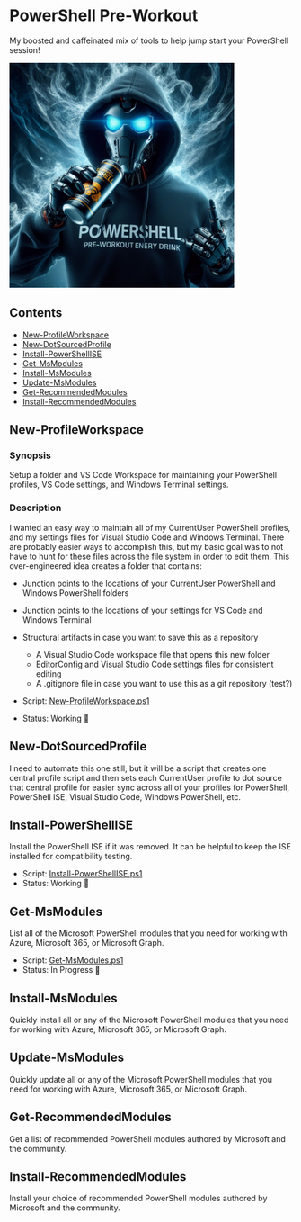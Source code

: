 # PowerShell Pre-Workout

My boosted and caffeinated mix of tools to help jump start your PowerShell session!

<img src="images/banners/_a57f5485-9e3f-4e3f-9a11-2be1b1ea4179.jpg" alt="An image generated by Bing Image Creator. Prompt: hooded robot hacker wearing a PowerShell shirt, drinking a powerful energy drink with energy swirling around the cup, surrounded by swirling energy, floating in the air, cinematic, hacker professional photography, studio lighting, studio background, advertising photography, intricate details, hyper-detailed, ultra realistic, 8K UHD, PowerShell" width="400" />

## Contents

- [New-ProfileWorkspace](#newprofileworkspace)
- [New-DotSourcedProfile](#newdotsourcedprofile)
- [Install-PowerShellISE](#installpowershellise)
- [Get-MsModules](#getmsmodules)
- [Install-MsModules](#installmsmodules)
- [Update-MsModules](#updatemsmodules)
- [Get-RecommendedModules](#getrecommendedmodules)
- [Install-RecommendedModules](#installrecommendedmodules)

<a name="newprofileworkspace"></a><div id='newprofileworkspace' />
## New-ProfileWorkspace

### Synopsis

Setup a folder and VS Code Workspace for maintaining your PowerShell profiles, VS Code settings, and Windows Terminal settings.

### Description

I wanted an easy way to maintain all of my CurrentUser PowerShell profiles, and my settings files for Visual Studio Code and Windows Terminal. There are probably easier ways to accomplish this, but my basic goal was to not have to hunt for these files across the file system in order to edit them. This over-engineered idea creates a folder that contains:

- Junction points to the locations of your CurrentUser PowerShell and Windows PowerShell folders
- Junction points to the locations of your settings for VS Code and Windows Terminal
- Structural artifacts in case you want to save this as a repository
  - A Visual Studio Code workspace file that opens this new folder
  - EditorConfig and Visual Studio Code settings files for consistent editing
  - A .gitignore file in case you want to use this as a git repository (test?)

- Script: [New-ProfileWorkspace.ps1](New-ProfileWorkspace.ps1)
- Status: Working :runner:

<a name="newdotsourcedprofile"></a><div id='newdotsourcedprofile' />
## New-DotSourcedProfile

I need to automate this one still, but it will be a script that creates one central profile script and then sets each CurrentUser profile to dot source that central profile for easier sync across all of your profiles for PowerShell, PowerShell ISE, Visual Studio Code, Windows PowerShell, etc.

<a name="installpowershellise"></a><div id='installpowershellise' />
## Install-PowerShellISE

Install the PowerShell ISE if it was removed. It can be helpful to keep the ISE installed for compatibility testing.

- Script: [Install-PowerShellISE.ps1](Install-PowerShellISE.ps1)
- Status: Working :runner:

<a name="getmsmodules"></a><div id='getmsmodules' />
## Get-MsModules

List all of the Microsoft PowerShell modules that you need for working with Azure, Microsoft 365, or Microsoft Graph.

- Script: [Get-MsModules.ps1](Get-MsModules.ps1)
- Status: In Progress :construction_worker:

<a name="installmsmodules"></a><div id='installmsmodules' />
## Install-MsModules

Quickly install all or any of the Microsoft PowerShell modules that you need for working with Azure, Microsoft 365, or Microsoft Graph.

<a name="updatemsmodules"></a><div id='updatemsmodules' />
## Update-MsModules

Quickly update all or any of the Microsoft PowerShell modules that you need for working with Azure, Microsoft 365, or Microsoft Graph.

<a name="getrecommendedmodules"></a><div id='getrecommendedmodules' />
## Get-RecommendedModules

Get a list of recommended PowerShell modules authored by  Microsoft and the community.

<a name="installrecommendedmodules"></a><div id='installrecommendedmodules' />
## Install-RecommendedModules

Install your choice of recommended PowerShell modules authored by  Microsoft and the community.
